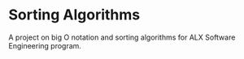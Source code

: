 # Sorting Algorithms

A project on big O notation and sorting algorithms
for ALX Software Engineering program.
